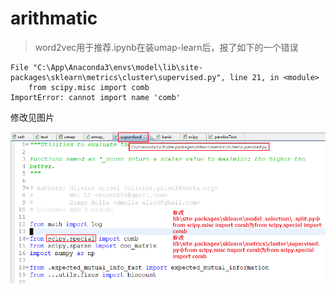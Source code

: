 # arithmatic

>word2vec用于推荐.ipynb在装umap-learn后，报了如下的一个错误

```  
File "C:\App\Anaconda3\envs\model\lib\site-packages\sklearn\metrics\cluster\supervised.py", line 21, in <module>
    from scipy.misc import comb
ImportError: cannot import name 'comb'
```  

 修改见图片

![comb报错](comb.png)
